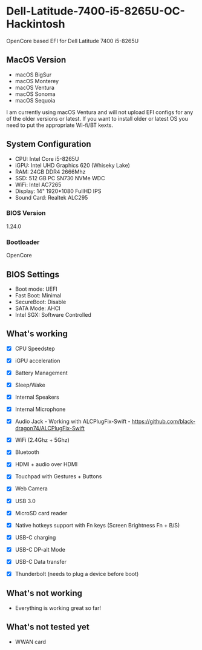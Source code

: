 # Dell-Latitude-7400-i5-8265U-OC-Hackintosh

OpenCore based EFI for Dell Latitude 7400 i5-8265U


## MacOS Version

- macOS BigSur
- macOS Monterey
- macOS Ventura
- macOS Sonoma
- macOS Sequoia

I am currently using macOS Ventura and will not upload EFI configs for any of the older versions or latest. If you want to install older or latest OS you need to put the appropriate Wi-fi/BT kexts.

## System Configuration

- CPU:  Intel Core i5-8265U
- iGPU: Intel UHD Graphics 620 (Whiseky Lake)
- RAM:  24GB DDR4 2666Mhz
- SSD:  512 GB PC SN730 NVMe WDC
- WiFi: Intel AC7265
- Display: 14" 1920*1080 FullHD IPS
- Sound Card: Realtek ALC295


### BIOS Version

1.24.0


### Bootloader

OpenCore



## BIOS Settings

- Boot mode: UEFI
- Fast Boot: Minimal
- SecureBoot: Disable
- SATA Mode: AHCI 
- Intel SGX: Software Controlled


## What's working

 
 - [x] CPU Speedstep

 - [x] iGPU acceleration

 - [x] Battery Management
 
 - [x] Sleep/Wake
 
 - [x] Internal Speakers
 
 - [x] Internal Microphone
 
 - [x] Audio Jack - Working with ALCPlugFix-Swift - https://github.com/black-dragon74/ALCPlugFix-Swift
 
 - [x] WiFi (2.4Ghz + 5Ghz)
 
 - [x] Bluetooth

 - [x] HDMI + audio over HDMI

 - [x] Touchpad with Gestures + Buttons
 

 - [x] Web Camera

 - [x] USB 3.0

 - [x] MicroSD card reader 

 - [x] Native hotkeys support with Fn keys (Screen Brightness Fn + B/S)
 
 - [x] USB-C charging

 - [x] USB-C DP-alt Mode
  
 - [x] USB-C Data transfer
 
 - [x] Thunderbolt (needs to plug a device before boot)
 
 


## What's not working

- Everything is working great so far!

## What's not tested yet

- WWAN card
